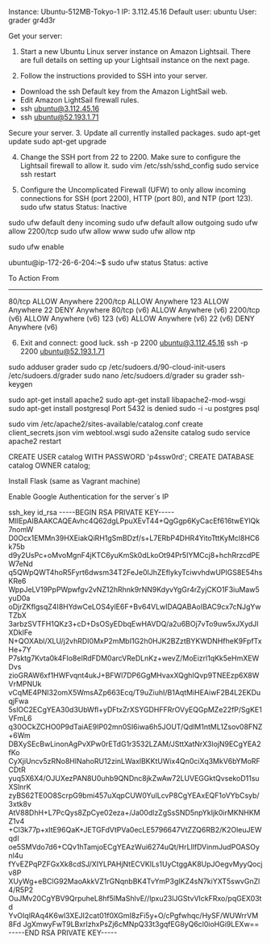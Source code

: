 Instance: Ubuntu-512MB-Tokyo-1
IP: 3.112.45.16
Default user: ubuntu
User: grader gr4d3r


Get your server:
1. Start a new Ubuntu Linux server instance on Amazon Lightsail. There are full details on setting up your Lightsail instance on the next page.

2. Follow the instructions provided to SSH into your server.
- Download the ssh Default key from the Amazon LightSail web.
- Edit Amazon LightSail firewall rules.
- ssh ubuntu@3.112.45.16
- ssh ubuntu@52.193.1.71

Secure your server.
3. Update all currently installed packages.
sudo apt-get update
sudo apt-get upgrade

4. Change the SSH port from 22 to 2200. Make sure to configure the Lightsail firewall to allow it.
sudo vim /etc/ssh/sshd_config
sudo service ssh restart

5. Configure the Uncomplicated Firewall (UFW) to only allow incoming connections for SSH (port 2200), HTTP (port 80), and NTP (port 123).
sudo ufw status
Status: Inactive

sudo ufw default deny incoming
sudo ufw default allow outgoing
sudo ufw allow 2200/tcp
sudo ufw allow www
sudo ufw allow ntp

sudo ufw enable

ubuntu@ip-172-26-6-204:~$ sudo ufw status
Status: active

To                         Action      From
--                         ------      ----
80/tcp                     ALLOW       Anywhere
2200/tcp                   ALLOW       Anywhere
123                        ALLOW       Anywhere
22                         DENY        Anywhere
80/tcp (v6)                ALLOW       Anywhere (v6)
2200/tcp (v6)              ALLOW       Anywhere (v6)
123 (v6)                   ALLOW       Anywhere (v6)
22 (v6)                    DENY        Anywhere (v6)

6. Exit and connect: good luck.
ssh -p 2200 ubuntu@3.112.45.16
ssh -p 2200 ubuntu@52.193.1.71


sudo adduser grader
sudo cp /etc/sudoers.d/90-cloud-init-users /etc/sudoers.d/grader
sudo nano /etc/sudoers.d/grader
su grader
ssh-keygen

sudo apt-get install apache2
sudo apt-get install libapache2-mod-wsgi
sudo apt-get install postgresql
Port 5432 is denied
sudo -i -u postgres psql

sudo vim /etc/apache2/sites-available/catalog.conf
create client_secrets.json
vim webtool.wsgi
sudo a2ensite catalog
sudo service apache2 restart

CREATE USER catalog WITH PASSWORD 'p4ssw0rd';
CREATE DATABASE catalog OWNER catalog;


Install Flask (same as Vagrant machine)

Enable Google Authentication for the server´s IP

ssh_key id_rsa
-----BEGIN RSA PRIVATE KEY-----
MIIEpAIBAAKCAQEAvhc4Q62dgLPpuXEvT44+QgGgp6KyCacEf616twEYlQk7nomW
D0Ocx1EMMn39HXEiakQiRH1gSmBDzf/s+L7ERbP4DHR4YitoTttKyMcl8HC6k75b
d9y2UsPc+oMvoMgnF4jKTC6yuKmSk0dLkoOt94Pr5IYMCcj8+hchRrzcdPEW7eNd
q5QWpQWT4hoR5Fyrt6dwsm34T2FeJe0lJhZEflykyTciwvhdwUPIGS8E54hsKRe6
WppJeLV19PpPWpwfgv2vNZ12hRhnk9rNN9KdyvYgGr4rZyjCKO1F3iuMaw5yuD0a
oDjrZKflgsqZ4I8HYdwCeLOS4ylE6F+Bv64VLwIDAQABAoIBAC9cx7cNJgYwTZbX
3arbzSVTFH1QKz3+cD+DsOSyEDbqEwHAVDQ/a2u6BOj7vTo9uw5xJXydJIXDkIFe
N+QOXAbl/XLU/j2vhRDI0MxP2mMbI1G2h0HJK2BZztBYKWDNHfheK9FpfTxHe+7Y
P7sktg7Kvta0k4FIo8eIRdFDM0arcVReDLnKz+wevZ/MoEizrl1qKk5eHmXEWDvs
zioGRAW6xf1HWFvqnt4ukJ+BFWl7DP6GgMHvaxXQghIQvp9TNEEzp6X8WVrMPNUk
vCqME4PNI32omX5WmsAZp663Ecq/T9uZiuhI/B1AqtMiHEAiwF2B4L2EKDuqjFwa
5slOC2ECgYEA30d3UbWfl+yDFtxZrXSYGDHFFRrOVyEQGpMZe22fP/SgKE1VFmL6
q30OCkZCHO0P9dTaiAE9IP02mn0SI6iwa6h5JOUT/QdlM1ntML1Zsov08FNZ+6Wm
DBXySEcBwLinonAgPvXPw0rETdG1r3532LZAM/JSttXatNrX3lojN9ECgYEA2fKo
CyXjiUncv5zRNo8HlNahoRU12zinLWaxlBKKtUWix4Qn0ciXq3MkV6bYMoRFCDtR
yuq5X6X4/OJUXezPAN8U0uhb9QNDnc8jkZwAw72LUVEGGktQvsekoD11suXSlnrK
zyBS62TE0O8ScrpG9bmi457uXqpCUW0YuILcvP8CgYEAxEQF1oVYbCsyb/3xtk8v
AtV88DhH+L7PcQys8ZpCye02eza+/Ja00dlzZgSsSND5npYkIjk0irMKNHKMZ1v4
+Cl3k77p+xltE96QaK+JETGFdVtPVa0ecLE5796647VtZZQ6RB2/K2OleuJEWqdI
oe5SMVdo7d6+CQv1hTamjoECgYEAzWui6274uQt/HrLllfDVinmJudPOASOynl4u
fYvEZPqPZFGxXk8cdSJ/XIYLPAHjNtECVKlLs1UyCtggAK8UpJOegvMyyQocjv8P
XUyWg+eBClG92MaoAkkVZ1rGNqnbBK4TvYmP3gIKZ4sN7kiYXT5swvGnZl4/R5P2
OuJMv20CgYBV9QrpuheL8hf5lMaShlvE//lpxu23lJGStvVIckFRxo/pqGEX03td
YvOIqlRAq4K6wl3XEJI2cat01f0XGmI8zFi5y+O/cPgfwhqc/HySF/WUWrrVM8Fd
JgXmwyFwT9LBxrIzhxPsZj6cMNpQ33t3gqfEG8yQ6cl0ioHGi9LEXw==
-----END RSA PRIVATE KEY-----
